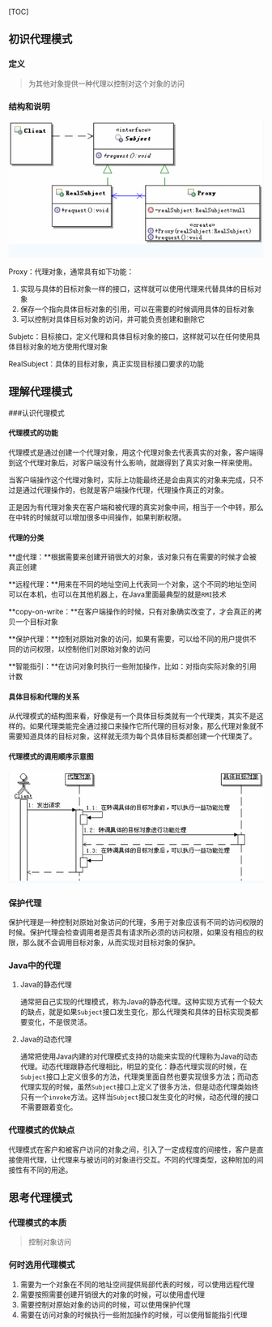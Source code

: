 [TOC]



## 初识代理模式

### 定义

> 为其他对象提供一种代理以控制对这个对象的访问

### 结构和说明

![](dir/代理模式UML.jpg)

Proxy：代理对象，通常具有如下功能：

1. 实现与具体的目标对象一样的接口，这样就可以使用代理来代替具体的目标对象
2. 保存一个指向具体目标对象的引用，可以在需要的时候调用具体的目标对象
3. 可以控制对具体目标对象的访问，并可能负责创建和删除它

Subjetc：目标接口，定义代理和具体目标对象的接口，这样就可以在任何使用具体目标对象的地方使用代理对象

RealSubject：具体的目标对象，真正实现目标接口要求的功能





## 理解代理模式

###认识代理模式



#### 代理模式的功能

代理模式是通过创建一个代理对象，用这个代理对象去代表真实的对象，客户端得到这个代理对象后，对客户端没有什么影响，就跟得到了真实对象一样来使用。

当客户端操作这个代理对象时，实际上功能最终还是会由真实的对象来完成，只不过是通过代理操作的，也就是客户端操作代理，代理操作真正的对象。

正是因为有代理对象夹在客户端和被代理的真实对象中间，相当于一个中转，那么在中转的时候就可以增加很多中间操作，如果判断权限。



#### 代理的分类

**虚代理：**根据需要来创建开销很大的对象，该对象只有在需要的时候才会被真正创建

**远程代理：**用来在不同的地址空间上代表同一个对象，这个不同的地址空间可以在本机，也可以在其他机器上，在Java里面最典型的就是`RMI`技术

**copy-on-write：**在客户端操作的时候，只有对象确实改变了，才会真正的拷贝一个目标对象

**保护代理：**控制对原始对象的访问，如果有需要，可以给不同的用户提供不同的访问权限，以控制他们对原始对象的访问

**智能指引：**在访问对象时执行一些附加操作，比如：对指向实际对象的引用计数



#### 具体目标和代理的关系

从代理模式的结构图来看，好像是有一个具体目标类就有一个代理类，其实不是这样的。如果代理类能完全通过接口来操作它所代理的目标对象，那么代理对象就不需要知道具体的目标对象，这样就无须为每个具体目标类都创建一个代理类了。



#### 代理模式的调用顺序示意图

![](dir/代理模式调用顺序图.jpg)





###  保护代理

保护代理是一种控制对原始对象访问的代理，多用于对象应该有不同的访问权限的时候。保护代理会检查调用者是否具有请求所必须的访问权限，如果没有相应的权限，那么就不会调用目标对象，从而实现对目标对象的保护。



### Java中的代理

1. Java的静态代理

   通常把自己实现的代理模式，称为Java的静态代理。这种实现方式有一个较大的缺点，就是如果`Subject`接口发生变化，那么代理类和具体的目标实现类都要变化，不是很灵活。

2. Java的动态代理

   通常把使用Java内建的对代理模式支持的功能来实现的代理称为Java的动态代理。动态代理跟静态代理相比，明显的变化：静态代理实现的时候，在`Subject`接口上定义很多的方法，代理类里面自然也要实现很多方法；而动态代理实现的时候，虽然`Subject`接口上定义了很多方法，但是动态代理类始终只有一个`invoke`方法。这样当`Subject`接口发生变化的时候，动态代理的接口不需要跟着变化。



### 代理模式的优缺点

代理模式在客户和被客户访问的对象之间，引入了一定成程度的间接性，客户是直接使用代理，让代理来与被访问的对象进行交互。不同的代理类型，这种附加的间接性有不同的用途。



## 思考代理模式

### 代理模式的本质

> 控制对象访问

### 何时选用代理模式

1. 需要为一个对象在不同的地址空间提供局部代表的时候，可以使用远程代理
2. 需要按照需要创建开销很大的对象的时候，可以使用虚代理
3. 需要控制对原始对象的访问的时候，可以使用保护代理
4. 需要在访问对象的时候执行一些附加操作的时候，可以使用智能指引代理